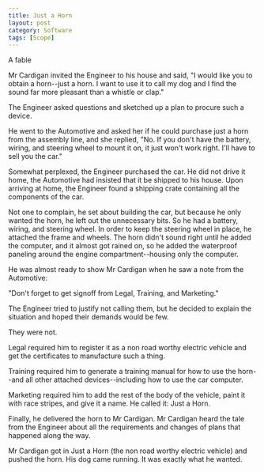 ```yaml
---
title: Just a Horn
layout: post
category: Software
tags: [Scope]
---
```

A fable

Mr Cardigan invited the Engineer to his house and said, "I would like you to obtain a horn--just a horn. I want to use it to call my dog and I find the sound far more pleasant than a whistle or clap."

<!-- more -->

The Engineer asked questions and sketched up a plan to procure such a device.

He went to the Automotive and asked her if he could purchase just a horn from the assembly line, and she replied, "No. If you don't have the battery, wiring, and steering wheel to mount it on, it just won't work right. I'll have to sell you the car."

Somewhat perplexed, the Engineer purchased the car. He did not drive it home, the Automotive had insisted that it be shipped to his house. Upon arriving at home, the Engineer found a shipping crate containing all the components of the car.

Not one to complain, he set about building the car, but because he only wanted the horn, he left out the unnecessary bits. So he had a battery, wiring, and steering wheel. In order to keep the steering wheel in place, he attached the frame and wheels. The horn didn't sound right until he added the computer, and it almost got rained on, so he added the waterproof paneling around the engine compartment--housing only the computer.

He was almost ready to show Mr Cardigan when he saw a note from the Automotive:

"Don't forget to get signoff from Legal, Training, and Marketing."

The Engineer tried to justify not calling them, but he decided to explain the situation and hoped their demands would be few.

They were not.

Legal required him to register it as a non road worthy electric vehicle and get the certificates to manufacture such a thing.

Training required him to generate a training manual for how to use the horn--and all other attached devices--including how to use the car computer.

Marketing required him to add the rest of the body of the vehicle, paint it with race stripes, and give it a name. He called it: Just a Horn.

Finally, he delivered the horn to Mr Cardigan. Mr Cardigan heard the tale from the Engineer about all the requirements and changes of plans that happened along the way. 

Mr Cardigan got in Just a Horn (the non road worthy electric vehicle) and pushed the horn. His dog came running. It was exactly what he wanted.
